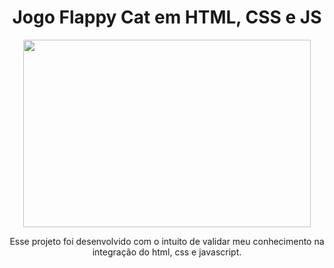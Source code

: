 <h1 align="center">
Jogo Flappy Cat em HTML, CSS e JS
</h1>

<p align="center">
<img width="460" height="300" src="https://github.com/verofreitt/flappy-cat/assets/113372101/43078023-120c-45e0-9ed7-362034264892">
</p>

<p align="center">
Esse projeto foi desenvolvido com o intuito de validar meu conhecimento na integração do html, css e javascript.
</p>

